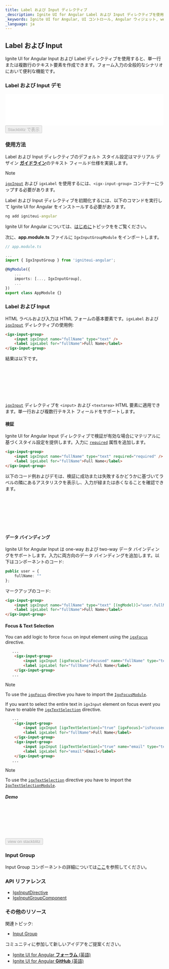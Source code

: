 ```yaml
---
title: Label および Input ディレクティブ
_description: Ignite UI for Angular Label および Input ディレクティブを使用すると、単一行または複数行のテキスト要素を作成し、CSS スタイルを追加し、その他のコントロールと統合できます。
_keywords: Ignite UI for Angular, UI コントロール, Angular ウィジェット, web ウィジェット, UI ウィジェット, Angular, ネイティブ Angular コンポーネント スィート, ネイティブ Angular コントロール, ネイティブ Angular コンポーネント ライブラリ, Angular Label コンポーネント, Angular Label コントロール, Angular Input コンポーネント, Angular Input コントロール, Input コンポーネント, Input コントロール, Label コンポーネント, Label コントロール, Angular Input ディレクティブ, Angular Label ディレクティブ, Angular Forms, Angular Reactive Forms, Angular フォームの検証
_language: ja
---
```


## Label および Input
<p class="highlight">
Ignite UI for Angular Input および Label ディレクティブを使用すると、単一行または複数行のテキスト要素を作成できます。フォーム入力の全般的なシナリオにおいて便利な機能です。
</p>
<div class="divider--half"></div>

### Label および Input デモ
<div class="sample-container loading" style="height:100px">
<iframe id="input-group-sample-2-frame" src='{environment:demosBaseUrl}/data-entries/input-group-sample-2' width="100%" height="100%" seamless="" frameBorder="0" onload="onSampleIframeContentLoaded(this);"></iframe>
</div>
<div>
    <button data-localize="stackblitz" disabled class="stackblitz-btn" data-iframe-id="input-group-sample-2-frame" data-demos-base-url="{environment:demosBaseUrl}">Stackblitz で表示</button>
</div>
<div class="divider--half"></div>

### 使用方法
Label および Input ディレクティブのデフォルト スタイル設定はマテリアル デザイン [**ガイドライン**](https://material.io/guidelines/components/text-fields.html)のテキスト フィールド仕様を実装します。

> [!NOTE]
> [`igxInput`]({environment:angularApiUrl}/classes/igxinputdirective.html) および `igxLabel` を使用するには、`<igx-input-group>` コンテナーにラップする必要があります。

Label および Input ディレクティブを初期化するには、以下のコマンドを実行して Ignite UI for Angular をインストールする必要があります。

```cmd
ng add igniteui-angular
```
Ignite UI for Angular については、[はじめに](general/getting_started.md)トピックををご覧ください。

次に、**app.module.ts** ファイルに `IgxInputGroupModule` をインポートします。

```typescript
// app.module.ts

...
import { IgxInputGroup } from 'igniteui-angular';

@NgModule({
    ...
    imports: [..., IgxInputGroup],
    ...
})
export class AppModule {}
```

### Label および Input
HTML ラベルおよび入力は HTML フォームの基本要素です。`igxLabel` および [`igxInput`]({environment:angularApiUrl}/classes/igxinputdirective.html) ディレクティブの使用例:

```html
<igx-input-group>
    <input igxInput name="fullName" type="text" />
    <label igxLabel for="fullName">Full Name</label>
</igx-input-group>
```

結果は以下です。

<div class="sample-container loading" style="height:100px">
<iframe id="input-group-sample-1-frame" data-src='{environment:demosBaseUrl}/data-entries/input-group-sample-1' width="100%" height="100%" seamless="" frameBorder="0" class="lazyload"></iframe>
</div>
<div class="divider--half"></div>

[`igxInput`]({environment:angularApiUrl}/classes/igxinputdirective.html) ディレクティブを `<input>` および `<textarea>` HTML 要素に適用できます。単一行および複数行テキスト フィールドをサポートします。

#### 検証
Ignite UI for Angular Input ディレクティブで検証が有効な場合にマテリアルに基づくスタイル設定を提供します。入力に [`required`]({environment:angularApiUrl}/classes/igxinputdirective.html#required) 属性を追加します。

```html
<igx-input-group>
    <input igxInput name="fullName" type="text" required="required" />
    <label igxLabel for="fullName">Full Name</label>
</igx-input-group>
```

以下のコード例およびデモは、検証に成功または失敗するかどうかに基づいてラベルの隣にあるアスタリスクを表示し、入力が緑または赤くなることを確認できます。

<div class="sample-container loading" style="height:100px">
<iframe id="input-group-sample-2-frame" data-src='{environment:demosBaseUrl}/data-entries/input-group-sample-2' width="100%" height="100%" seamless="" frameBorder="0" class="lazyload"></iframe>
</div>
<div class="divider--half"></div>

#### データ バインディング
Ignite UI for Angular Input は one-way および two-way データ バインディングをサポートします。入力に両方向のデータ バインディングを追加します。以下はコンポーネントのコード:

```typescript
public user = {
    fullName: ""
};

```

マークアップのコード:

```html
<igx-input-group>
    <input igxInput name="fullName" type="text" [(ngModel)]="user.fullName" required="required" />
    <label igxLabel for="fullName">Full Name</label>
</igx-input-group>
```

#### Focus & Text Selection

You can add logic to force `focus` on input element using the [`igxFocus`]({environment:angularApiUrl}/classes/igxfocusdirective.html) directive. 

```html
   ...
    <igx-input-group>
        <input igxInput [igxFocus]="isFocused" name="fullName" type="text" />
        <label igxLabel for="fullName">Full Name</label>
    </igx-input-group>
   ...
```
>[!NOTE]
>To use the [`igxFocus`]({environment:angularApiUrl}/classes/igxfocusdirective.html) directive you have to import the [`IgxFocusModule`]({environment:angularApiUrl}/classes/igxfocusmodule.html).

If you want to select the entire text in `igxInput` element on focus event you have to enable the [`igxTextSelection`]({environment:angularApiUrl}/classes/igxtextselectiondirective.html) directive.

```html
   ...
    <igx-input-group>
        <input igxInput [igxTextSelection]="true" [igxFocus]="isFocused" name="fullName" type="text" />
        <label igxLabel for="fullName">Full Name</label>
    </igx-input-group>
    <igx-input-group>
        <input igxInput [igxTextSelection]="true" name="email" type="text" />
        <label igxLabel for="email">Email</label>
    </igx-input-group>
   ...
```
>[!NOTE]
>To use the [`igxTextSelection`]({environment:angularApiUrl}/classes/igxtextselectiondirective.html) directive you have to import the [`IgxTextSelectionModule`]({environment:angularApiUrl}/classes/igxtextselectionmodule.html).

##### Demo
<div class="sample-container loading" style="height: 100px">
<iframe id="input-text-selection-frame" data-src='{environment:demosBaseUrl}/data-entries/input-text-selection' width="100%" height="100%" seamless="" frameBorder="0" class="lazyload"></iframe>
</div>
<div>
    <button data-localize="stackblitz" disabled class="stackblitz-btn" data-iframe-id="input-text-selection-frame" data-demos-base-url="{environment:demosBaseUrl}">view on stackblitz</button>
</div>
<div class="divider--half"></div>

### Input Group
Input Group コンポーネントの詳細については[ここ](input_group.md)を参照してください。

### API リファレンス
* [IgxInputDirective]({environment:angularApiUrl}/classes/igxinputdirective.html)
* [IgxInputGroupComponent]({environment:angularApiUrl}/classes/igxinputgroupcomponent.html)

### その他のリソース
関連トピック:

* [Input Group](input_group.md)
<div class="divider--half"></div>

コミュニティに参加して新しいアイデアをご提案ください。

* [Ignite UI for Angular **フォーラム** (英語)](https://www.infragistics.com/community/forums/f/ignite-ui-for-angular)
* [Ignite UI for Angular **GitHub** (英語)](https://github.com/IgniteUI/igniteui-angular)
